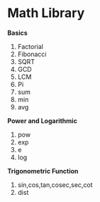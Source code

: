 # Math Library

__Basics__

1. Factorial
2. Fibonacci
3. SQRT
4. GCD
5. LCM
6. Pi
7. sum
8. min
9. avg

__Power and Logarithmic__

1. pow
2. exp
3. e
4. log

__Trigonometric Function__

1. sin,cos,tan,cosec,sec,cot
2. dist
